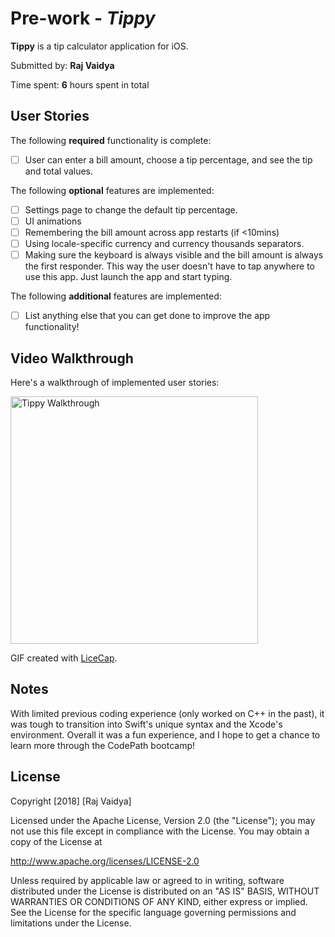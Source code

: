 # Pre-work - *Tippy*

**Tippy** is a tip calculator application for iOS.

Submitted by: **Raj Vaidya**

Time spent: **6** hours spent in total

## User Stories

The following **required** functionality is complete:

* [ ] User can enter a bill amount, choose a tip percentage, and see the tip and total values.

The following **optional** features are implemented:
* [ ] Settings page to change the default tip percentage.
* [ ] UI animations
* [ ] Remembering the bill amount across app restarts (if <10mins)
* [ ] Using locale-specific currency and currency thousands separators.
* [ ] Making sure the keyboard is always visible and the bill amount is always the first responder. This way the user doesn't have to tap anywhere to use this app. Just launch the app and start typing.

The following **additional** features are implemented:

- [ ] List anything else that you can get done to improve the app functionality!

## Video Walkthrough 

Here's a walkthrough of implemented user stories:

<img src='https://i.imgur.com/5eg2DDM.gifv' title='TippyGIF' width='396' alt='Tippy Walkthrough' />

GIF created with [LiceCap](http://www.cockos.com/licecap/).

## Notes

With limited previous coding experience (only worked on C++ in the past), it was tough to transition into Swift's
unique syntax and the Xcode's environment. Overall it was a fun experience, and I hope to get a chance to learn
more through the CodePath bootcamp! 

## License

Copyright [2018] [Raj Vaidya]

Licensed under the Apache License, Version 2.0 (the "License");
you may not use this file except in compliance with the License.
You may obtain a copy of the License at

http://www.apache.org/licenses/LICENSE-2.0

Unless required by applicable law or agreed to in writing, software
distributed under the License is distributed on an "AS IS" BASIS,
WITHOUT WARRANTIES OR CONDITIONS OF ANY KIND, either express or implied.
See the License for the specific language governing permissions and
limitations under the License.
